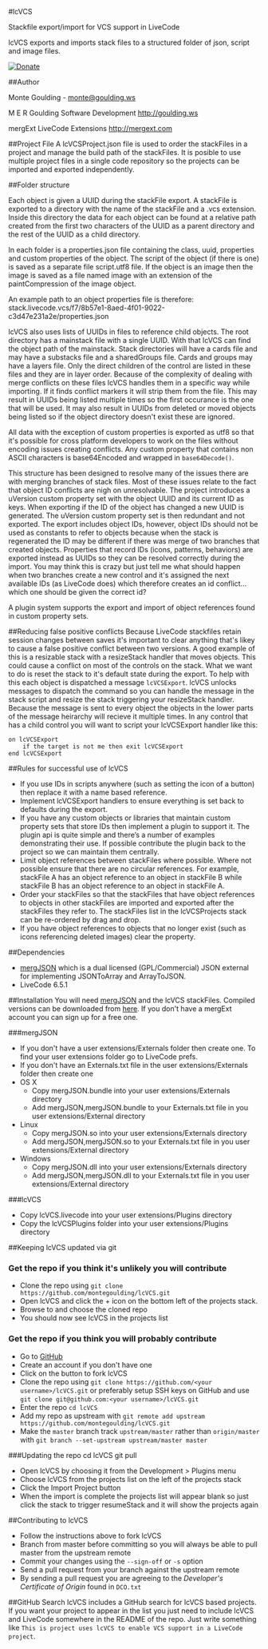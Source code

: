 #lcVCS

Stackfile export/import for VCS support in LiveCode

lcVCS exports and imports stack files to a structured folder of json, script and image files.

[![Donate](https://www.paypalobjects.com/en_US/i/btn/btn_donate_LG.gif)](https://www.paypal.com/cgi-bin/webscr?cmd=_s-xclick&hosted_button_id=Z772WTBXRTLMQ)

##Author

Monte Goulding - monte@goulding.ws

M E R Goulding Software Development http://goulding.ws

mergExt LiveCode Extensions http://mergext.com

##Project File
A lcVCSProject.json file is used to order the stackFiles in a project and manage the build path of the stackFiles. It is posible to use multiple project files in a single code repository so the projects can be imported and exported independently.

##Folder structure

Each object is given a UUID during the stackFile export. A stackFile is exported to a directory with the name of the stackFile and a .vcs extension. Inside this directory the data for each object can be found at a relative path created from the first two characters of the UUID as a parent directory and the rest of the UUID as a child directory.

In each folder is a properties.json file containing the class, uuid, properties and custom properties of the object. The script of the object (if there is one) is saved as a separate file script.utf8 file. If the object is an image then the image is saved as a file named image with an extension of the paintCompression of the image object.

An example path to an object properties file is therefore:
stack.livecode.vcs/f7/8b57e1-8aed-4f01-9022-c3d47e231a2e/properties.json

lcVCS also uses lists of UUIDs in files to reference child objects. The root directory has a mainstack file with a single UUID. With that lcVCS can find the object path of the mainstack. Stack directories will have a cards file and may have a substacks file and a sharedGroups file. Cards and groups may have a layers file. Only the direct children of the control are listed in these files and they are in layer order. Because of the complexity of dealing with merge conflicts on these files lcVCS handles them in a specific way while importing. If it finds conflict markers it will strip them from the file. This may result in UUIDs being listed multiple times so the first occurance is the one that will be used. It may also result in UUIDs from deleted or moved objects being listed so if the object directory doesn't exist these are ignored.

All data with the exception of custom properties is exported as utf8 so that it's possible for cross platform developers to work on the files without encoding issues creating conflicts. Any custom property that contains non ASCII characters is base64Encoded and wrapped in `base64Decode()`.

This structure has been designed to resolve many of the issues there are with merging branches of stack files. Most of these issues relate to the fact that object ID conflicts are nigh on unresolvable. The project introduces a uVersion custom property set with the object UUID and its current ID as keys. When exporting if the ID of the object has changed a new UUID is generated. The uVersion custom property set is then redundant and not exported. The export includes object IDs, however, object IDs should not be used as constants to refer to objects because when the stack is regenerated the ID may be different if there was merge of two branches that created objects. Properties that record IDs (icons, patterns, behaviors) are exported instead as UUIDs so they can be resolved correctly during the import. You may think this is crazy but just tell me what should happen when two branches create a new control and it's assigned the next available IDs (as LiveCode does) which therefore creates an id conflict... which one should be given the correct id?

A plugin system supports the export and import of object references found in custom property sets.

##Reducing false positive conflicts
Because LiveCode stackfiles retain session changes between saves it's important to clear anything that's likey to cause a false positive conflict between two versions. A good example of this is a resizable stack with a resizeStack handler that moves objects. This could cause a conflict on most of the controls on the stack. What we want to do is reset the stack to it's default state during the export. To help with this each object is dispatched a message `lcVCSExport`. lcVCS unlocks messages to dispatch the command so you can handle the message in the stack script and resize the stack triggering your resizeStack handler. Because the message is sent to every object the objects in the lower parts of the message heirarchy will recieve it multiple times. In any control that has a child control you will want to script your lcVCSExport handler like this:

	on lcVCSExport
		if the target is not me then exit lcVCSExport
	end lcVCSExport

##Rules for successful use of lcVCS
* If you use IDs in scripts anywhere (such as setting the icon of a button) then replace it with a name based reference.
* Implement lcVCSExport handlers to ensure everything is set back to defaults during the export.
* If you have any custom objects or libraries that maintain custom property sets that store IDs then implement a plugin to support it. The plugin api is quite simple and there’s a number of examples demonstrating their use. If possible contribute the plugin back to the project so we can maintain them centrally.
* Limit object references between stackFiles where possible. Where not possible ensure that there are no circular references. For example, stackFile A has an object reference to an object in stackFile B while stackFile B has an object reference to an object in stackFile A.
* Order your stackFiles so that the stackFiles that have object references to objects in other stackFiles are imported and exported after the stackFiles they refer to. The stackFiles list in the lcVCSProjects stack can be re-ordered by drag and drop.
* If you have object references to objects that no longer exist (such as icons referencing deleted images) clear the property.

##Dependencies
* [mergJSON](https://github.com/montegoulding/mergJSON) which is a dual licensed (GPL/Commercial) JSON external for implementing JSONToArray and ArrayToJSON.
* LiveCode 6.5.1

##Installation
You will need [mergJSON](https://github.com/montegoulding/mergJSON) and the lcVCS stackFiles. Compiled versions can be downloaded from [here](http://mergext.com). If you don't have a mergExt account you can sign up for a free one.

###mergJSON
* If you don't have a user extensions/Externals folder then create one. To find your user extensions folder go to LiveCode prefs.
* If you don't have an Externals.txt file in the user extensions/Externals folder then create one
* OS X
    * Copy mergJSON.bundle into your user extensions/Externals directory
    * Add mergJSON,mergJSON.bundle to your Externals.txt file in you user extensions/External directory
* Linux
    * Copy mergJSON.so into your user extensions/Externals directory
    * Add mergJSON,mergJSON.so to your Externals.txt file in you user extensions/External directory
* Windows
    * Copy mergJSON.dll into your user extensions/Externals directory
    * Add mergJSON,mergJSON.dll to your Externals.txt file in you user extensions/External directory

###lcVCS
* Copy lcVCS.livecode into your user extensions/Plugins directory
* Copy the lcVCSPlugins folder into your user extensions/Plugins directory

##Keeping lcVCS updated via git
### Get the repo if you think it's unlikely you will contribute
* Clone the repo using `git clone https://github.com/montegoulding/lcVCS.git`
* Open lcVCS and click the + icon on the bottom left of the projects stack.
* Browse to and choose the cloned repo
* You should now see lcVCS in the projects list

### Get the repo if you think you will probably contribute
* Go to [GitHub](https://github.com/montegoulding/lcVCS)
* Create an account if you don't have one
* Click on the button to fork lcVCS
* Clone the repo using `git clone https://github.com/<your username>/lcVCS.git` or preferably setup SSH keys on GitHub and use `git clone git@github.com:<your username>/lcVCS.git`
* Enter the repo `cd lcVCS`
* Add my repo as upstream with `git remote add upstream https://github.com/montegoulding/lcVCS.git`
* Make the `master` branch track `upstream/master` rather than `origin/master` with `git branch --set-upstream upstream/master master`

###Updating the repo
    cd lcVCS
    git pull

* Open lcVCS by choosing it from the Development > Plugins menu
* Choose lcVCS from the projects list on the left of the projects stack
* Click the Import Project button
* When the import is complete the projects list will appear blank so just click the stack to trigger resumeStack and it will show the projects again

##Contributing to lcVCS
* Follow the instructions above to fork lcVCS
* Branch from master before committing so you will always be able to pull master from the upstream remote
* Commit your changes using the `--sign-off` or `-s` option
* Send a pull request from your branch against the upstream remote
* By sending a pull request you are agreeing to the *Developer's Certificate of Origin* found in `DCO.txt`

##GitHub Search
lcVCS includes a GitHub search for lcVCS based projects. If you want your project to appear in the list you just need to include lcVCS and LiveCode somewhere in the README of the repo. Just write something like `This is project uses lcVCS to enable VCS support in a LiveCode project`.
